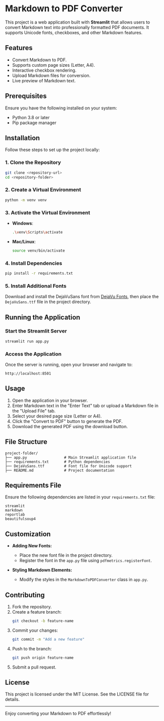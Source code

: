 # Markdown to PDF Converter

This project is a web application built with **Streamlit** that allows users to convert Markdown text into professionally formatted PDF documents. It supports Unicode fonts, checkboxes, and other Markdown features.

## Features

- Convert Markdown to PDF.
- Supports custom page sizes (Letter, A4).
- Interactive checkbox rendering.
- Upload Markdown files for conversion.
- Live preview of Markdown text.

## Prerequisites

Ensure you have the following installed on your system:

- Python 3.8 or later
- Pip package manager

## Installation

Follow these steps to set up the project locally:

### 1. Clone the Repository
```bash
git clone <repository-url>
cd <repository-folder>
```

### 2. Create a Virtual Environment
```bash
python -m venv venv
```

### 3. Activate the Virtual Environment
- **Windows**:
  ```bash
  .\venv\Scripts\activate
  ```
- **Mac/Linux**:
  ```bash
  source venv/bin/activate
  ```

### 4. Install Dependencies
```bash
pip install -r requirements.txt
```

### 5. Install Additional Fonts
Download and install the DejaVuSans font from [DejaVu Fonts](https://dejavu-fonts.github.io/), then place the `DejaVuSans.ttf` file in the project directory.

## Running the Application

### Start the Streamlit Server
```bash
streamlit run app.py
```

### Access the Application
Once the server is running, open your browser and navigate to:
```
http://localhost:8501
```

## Usage

1. Open the application in your browser.
2. Enter Markdown text in the "Enter Text" tab or upload a Markdown file in the "Upload File" tab.
3. Select your desired page size (Letter or A4).
4. Click the "Convert to PDF" button to generate the PDF.
5. Download the generated PDF using the download button.

## File Structure

```
project-folder/
├── app.py                 # Main Streamlit application file
├── requirements.txt       # Python dependencies
├── DejaVuSans.ttf         # Font file for Unicode support
├── README.md              # Project documentation
```

## Requirements File
Ensure the following dependencies are listed in your `requirements.txt` file:

```
streamlit
markdown
reportlab
beautifulsoup4
```

## Customization

- **Adding New Fonts:**
  - Place the new font file in the project directory.
  - Register the font in the `app.py` file using `pdfmetrics.registerFont`.

- **Styling Markdown Elements:**
  - Modify the styles in the `MarkdownToPDFConverter` class in `app.py`.

## Contributing

1. Fork the repository.
2. Create a feature branch:
   ```bash
   git checkout -b feature-name
   ```
3. Commit your changes:
   ```bash
   git commit -m "Add a new feature"
   ```
4. Push to the branch:
   ```bash
   git push origin feature-name
   ```
5. Submit a pull request.

## License

This project is licensed under the MIT License. See the LICENSE file for details.

---

Enjoy converting your Markdown to PDF effortlessly!


